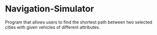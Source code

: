 # Navigation-Simulator
Program that allows users to find the shortest path between two selected cities with given vehicles of different attributes.  
